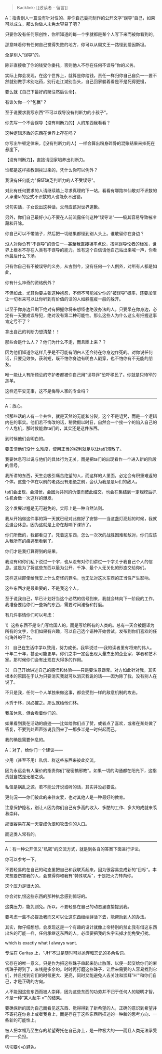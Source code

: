 > Backlink: [[致读者 - 留言]]

A：指责别人一篇没有针对性的、非你自己委托制作的公开文字“误导“自己，如果可以成立，那么你做人末免太容易了吧？

只要你没有任何原创性，你所知道的每一个字就都是某个人写下来而被你看到的。

那意味着你有任何自己觉得失败的地方，你可以从周文王一路怪到爱因斯坦。

全是别人“误导"的。

除非直接收了你的钱受你委托，否则他人不存在任何不误导”你的义务。

实际上你会发现，在这个世界上，就算是你给钱，责任一样归你自己自负一—要不然就别做手术别吃药，别行走江湖别当头，自己回家躺着看是不是死得更慢，

要么就【自己下最好的赌注然后认命】。

有谁欠你一个"包赢"？

至于说要求我写东西“不可以误导没有判断力的小孩子"。

你先写一个不会误导【没有判断力的】人的东西我看看？

这种逻辑矛盾的东西在世界上存在吗？

你写出牛顿定律来，【没有判断力的人】一样会算出粉身碎骨的混账结果来摔死在悬崖下。

【没有判断力】，直接请回家培养出判断力。

谁都是这样挨教训挨过来的，凭什么你可以例外？

我没有任何能力"保证缺乏判断力的人不受误导"。

对此有任何要求的人请继续踏上寻求真理的下一站，看看有哪路神仙敢对不识数的人承诺ta的公式不识数的人也能永不出错。

说句实话，子女说出这种话，父母应该对世界道歉。

另外，你们自己最好小心不要在人前流露任何这种"误导论"——极其容易导致被冷藏和开除。

你自己可以不带脑子，然后把一切结果都怪到别人头上。谁敢留你在身边？

没人对你负有“不误导"的责任一—甚至我直接坦率点说，按照误导论者的标准，世界上根本不存在人类有不误导的能力。谁有这个自信请他自己站出来喊一声，你看他最后什么下场。

只有你自己有不被误导的义务，从古到今，没有任何一个人例外，对所有人都是如此，

你有什么神奇的资格例外？

不但如此，尤其你要主张这种抱怨，不但不可能减少你的"被误导"概率，还要加倍让一切本来可以让你听到有价值的话的人如躲瘟疫一般的躲开。

以至于你身边只剩下绝对有把握你将来想怪也绝没办法的人。只要呆在你身边，必定有一天要成误导犯，绝对没有第二种可能性。那么这些人为什么这么有把握这事肯定亏不了？

拿出自己的判断力想清楚！！

那些会是什么人？？他们为什么不走，而且團上来？？

因为他们知道你这样几乎是不可能有明白人还会待在你身边作死的。对你说任何话，只要见效快，获利短，既不怕你身边有明白人戳穿，也不怕你有不无能的朋友。

唯一能让人有所顾忌的守护者都被你自己用“误导罪"恐吓移民了。你就是只待宰的羔羊。

这样还平安无事，这不是侮辱人家的专业吗？

---

A：放心。

恨那些话的人有一个共性，就是天然的无能和分裂。这个不是诅咒，而是一个逻辑内在的事实。他们若不悔改的话，稍微假以时日，自然会一个接一个的陷入自己的个人危机，那时候能救ta们的，其实还是这件东西。

到时候他们会明白的。

要击溃他们没什 么难度，使用正当的权利就足以让ta们溃散了。

我要休息可以说与他们的具体行为无关，而是把ta们的出现看作一个进入新的阶段的信号。

我所讲的东西，天生会吸引痛苦绝望的人，而这样的人里面，必定会有积重难返的个体。这些个体在以前的老路没有走绝之前，会认为我是是ta们的敌人。

ta们会出现，会潜伏，会因为共同的仇恨而彼此结交，也会在集结到一定规模后抓住机会做一次这样的爆发。

这个发展过程是无可避免的，实际上是一种自然法则。

我从开始做这件事的第一天就已经对此做好了安排——当这盏灯亮起的时候，我就会退台休息。因为这就是上帝在敲响下课铃了。

你们所做的，我都看见了。凭着这东西，怎么一次次的战胜困难和敌对，你们应该从我所有的痕迹里看到了。

你们才是我打算得到的结果。

我没有和你们私下说过一个宇，也从没有对你们讲过一个字关于我自己个人的信息。这是为了将这些东西以最为公开、千净、最个人无关化的形态交给你们。

这样这些即使给我安上什么奇怪的罪名，也无法对这次东西的正当性产生影响。

这些东西才是最重要的，不是我这个人。

至于说我自己，早已计划好当这个必然的信号到来，我就会转向下一阶段的工作。我准备要给你们一些新的东西，需要时间淮备和打磨。

有几件事情你们可以考虑：

1）这些东西不是专门写给国人的，而是写给所有的人类的。总有一天会被翻译为所有的文字，你们如果有兴趣，可以自己选个语种开始尝试。发布到你们喜欢的任何海外的平台。

2） 自己在生活中学以致用，努力成长。我早说过-—我的读者里有将来的伟人。十年二十年，甚至可能更早，你们之中一定会出现大量杰出的企业家、学者和艺术家。那时候你们会有比现在大得多的作用。

3） 自己开始讲述自己的感悟和体验——只是要注意谦卑。对方如此针对我，其实根本的原因在于认为只要消灭我就可以消灭我说的话——因为除了我，没有别人在说了。

不只是我，任何一个人单独来做这事，都会受到一样的敌意机制的攻击。

木秀于林，凤必摧之。那么就给他们林。

我虽休息，但会看着你们的。

如果看到我在活动的痕迹——比如给你们点了赞，或者点了喜欢，或者在某处做了答复，不要到处声声张说我回来了—那多半是一时兴起而己。

我的确是需要休息的。

A：对了，给你们一个建议——

少用（甚至不用）私信、群这些东西来彼此交流。

因为永远会有人廉价的指责你们"秘密搞邪教"。如果一切的沟通都在阳光下，这指责就自然是无稽之谈。

私信是祸乱之源。若不能公开说或听的话，其实并没必要说。

更何況——你们彼此的来往友爱，也对其他人是一种最好的教育。

注意保护隐私，别让人因为你们自己有多高的收入、多酷的工作、多大的成就来羡慕崇拜。

那很容易在某一天变成仇恨和攻击你的入口。

而这类人常有的。

---

A：有一种公开但又"私密"的交流方式，就是到各自的答案下面进行评论。

你可以参考一下。

不要轻易的在自己的动态里把自己和我联系起来，因为很容易变成新的"目标"。本来想要伤害我的人，会觉得你和我有“特殊联系"，于是把火力转向你。

这个压力是很大的。

你会对仇恨这些东西的那种执念感到惊讶的。

这类压力，能免则免。所以，不要轻易在自己的动态里直接提到我。

要考虑一些不必提及我而又可以让这东西继续鲜活下去，能帮助到人的办法。

其实，你仔细想想，会发现这是一个有趣的设计就像上帝特别的禁止我有借这东西出名的可能一样，任何承继这东西的人，必须要把我的名宇去掉才能免受打扰。

which is exactly what I always want.

专注在 Caritas 上，“JH“不过是随时可以抛弃和忘记的多余名词。

它存在的唯一意义，只是作为把这些珠子串起来防止散落、以便一起交给你们的麻线珠子得到了，麻线是多余的。时时再打磨这些珠子，让后来需要的人容易找到它们，并且找到它们的时候更大、更亮，同时又能避免人去关注和崇拜”H'"和你们自己，才是正确的方向。

人不能因这些东西而被人崇拜，因为这些东西的功劳并不归于任何人的聪明才智，不是一种“某人超牛 x"'的结果。

要确保新的因为自己而看见这东西、觉得得到了新希望的人，正确的意识到希望并不寄托在你身上或者我身上，而是存在于这些东西所描述的一种新的思考方向、一些新的可能性上。

被人把幸福乃至生存的希望寄托在自己身上，是一种极大的——而且人类无法承受的——负担。

切切要小心避免。
